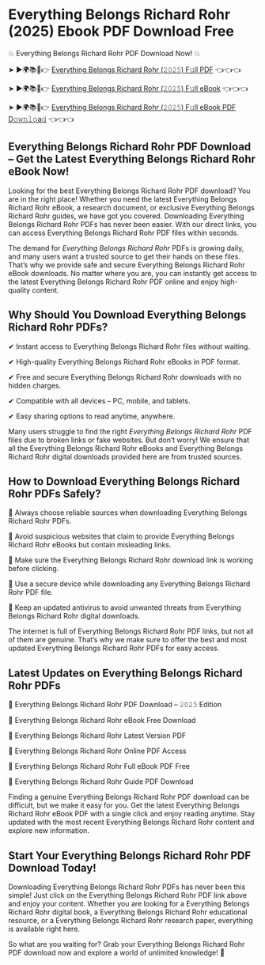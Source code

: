 # Everything Belongs Richard Rohr (2025) Ebook PDF Download Free

💥 Everything Belongs Richard Rohr PDF Download Now! 💥

➤ ►🌍📚📱👉 [Everything Belongs Richard Rohr (𝟸𝟶𝟸𝟻) F𝚞ll PDF](https://getpdf.xyz/everything-belongs-richard-rohr) 👈👈👈


➤ ►🌍📚📱👉 [Everything Belongs Richard Rohr (𝟸𝟶𝟸𝟻) F𝚞ll eBook](https://getpdf.xyz/everything-belongs-richard-rohr) 👈👈👈


➤ ►🌍📚📱👉 [Everything Belongs Richard Rohr (𝟸𝟶𝟸𝟻) F𝚞ll eBook PDF D𝚘𝚠𝚗𝚕𝚘a𝚍](https://getpdf.xyz/everything-belongs-richard-rohr) 👈👈👈


## Everything Belongs Richard Rohr PDF Download – Get the Latest Everything Belongs Richard Rohr eBook Now!

Looking for the best Everything Belongs Richard Rohr PDF download? You are in the right place! Whether you need the latest Everything Belongs Richard Rohr eBook, a research document, or exclusive Everything Belongs Richard Rohr guides, we have got you covered. Downloading Everything Belongs Richard Rohr PDFs has never been easier. With our direct links, you can access Everything Belongs Richard Rohr PDF files within seconds.

The demand for *Everything Belongs Richard Rohr* PDFs is growing daily, and many users want a trusted source to get their hands on these files. That’s why we provide safe and secure Everything Belongs Richard Rohr eBook downloads. No matter where you are, you can instantly get access to the latest Everything Belongs Richard Rohr PDF online and enjoy high-quality content.

## Why Should You Download Everything Belongs Richard Rohr PDFs?

✔ Instant access to Everything Belongs Richard Rohr files without waiting.

✔ High-quality Everything Belongs Richard Rohr eBooks in PDF format.

✔ Free and secure Everything Belongs Richard Rohr downloads with no hidden charges.

✔ Compatible with all devices – PC, mobile, and tablets.

✔ Easy sharing options to read anytime, anywhere.

Many users struggle to find the right *Everything Belongs Richard Rohr* PDF files due to broken links or fake websites. But don’t worry! We ensure that all the Everything Belongs Richard Rohr eBooks and Everything Belongs Richard Rohr digital downloads provided here are from trusted sources.

## How to Download Everything Belongs Richard Rohr PDFs Safely?

📌 Always choose reliable sources when downloading Everything Belongs Richard Rohr PDFs.

📌 Avoid suspicious websites that claim to provide Everything Belongs Richard Rohr eBooks but contain misleading links.

📌 Make sure the Everything Belongs Richard Rohr download link is working before clicking.

📌 Use a secure device while downloading any Everything Belongs Richard Rohr PDF file.

📌 Keep an updated antivirus to avoid unwanted threats from Everything Belongs Richard Rohr digital downloads.

The internet is full of Everything Belongs Richard Rohr PDF links, but not all of them are genuine. That’s why we make sure to offer the best and most updated Everything Belongs Richard Rohr PDFs for easy access.

## Latest Updates on Everything Belongs Richard Rohr PDFs

🔹 Everything Belongs Richard Rohr PDF Download – 𝟸𝟶𝟸𝟻 Edition

🔹 Everything Belongs Richard Rohr eBook Free Download

🔹 Everything Belongs Richard Rohr Latest Version PDF

🔹 Everything Belongs Richard Rohr Online PDF Access

🔹 Everything Belongs Richard Rohr Full eBook PDF Free

🔹 Everything Belongs Richard Rohr Guide PDF Download

Finding a genuine Everything Belongs Richard Rohr PDF download can be difficult, but we make it easy for you. Get the latest Everything Belongs Richard Rohr eBook PDF with a single click and enjoy reading anytime. Stay updated with the most recent Everything Belongs Richard Rohr content and explore new information.

## Start Your Everything Belongs Richard Rohr PDF Download Today!

Downloading Everything Belongs Richard Rohr PDFs has never been this simple! Just click on the Everything Belongs Richard Rohr PDF link above and enjoy your content. Whether you are looking for a Everything Belongs Richard Rohr digital book, a Everything Belongs Richard Rohr educational resource, or a Everything Belongs Richard Rohr research paper, everything is available right here.

So what are you waiting for? Grab your Everything Belongs Richard Rohr PDF download now and explore a world of unlimited knowledge! 🚀
